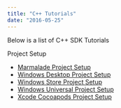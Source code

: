 ```yaml
---
title: "C++ Tutorials"
date: "2016-05-25"
---
```


Below is a list of C++ SDK Tutorials

Project Setup

- [Marmalade Project Setup](/learn/sdk-tutorials/cpp-tutorials/marmalade-project-setup/)
- [Windows Desktop Project Setup](/learn/sdk-tutorials/cpp-tutorials/windows-desktop-project-setup/)
- [Windows Store Project Setup](/learn/sdk-tutorials/cpp-tutorials/windows-store-project-setup/)
- [Windows Universal Project Setup](/learn/sdk-tutorials/cpp-tutorials/windows-universal-project-setup/)
- [Xcode Cocoapods Project Setup](/learn/sdk-tutorials/cpp-tutorials/xcode-cocoapods-project-setup/)

<DocCardList />